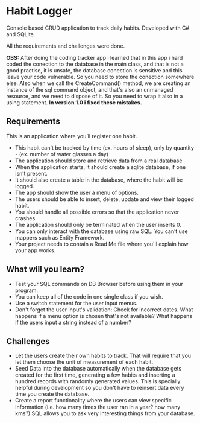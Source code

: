 # Habit Logger

Console based CRUD application to track daily habits. Developed with C# and SQLite.

All the requirements and challenges were done.

**OBS:** After doing the coding tracker app i learned that in this app i hard coded the conection to the database in the main class, and that is not a good practise, it is unsafe, the database conection is sensitive and this leave your code vulnerable. So you need to store the conection somewhere else. Also when we call the CreateCommand() method, we are creating an instance of the sql command object, and that's also an unmanaged resource, and we need to dispose of it. So you need to wrap it also in a using statement.
**In version 1.0 i fixed these mistakes.**

## Requirements

This is an application where you’ll register one habit.
 - This habit can't be tracked by time (ex. hours of sleep), only by quantity - (ex. number of water glasses a day)
 - The application should store and retrieve data from a real database
 - When the application starts, it should create a sqlite database, if one isn’t present.
 - It should also create a table in the database, where the habit will be logged.
 - The app should show the user a menu of options.
 - The users should be able to insert, delete, update and view their logged habit.
 - You should handle all possible errors so that the application never crashes.
 - The application should only be terminated when the user inserts 0.
 - You can only interact with the database using raw SQL. You can’t use mappers such as Entity Framework.
 - Your project needs to contain a Read Me file where you'll explain how your app works.

 ## What will you learn?

  - Test your SQL commands on DB Browser before using them in your program.
  - You can keep all of the code in one single class if you wish.
  - Use a switch statement for the user input menus.
  - Don't forget the user input's validation: Check for incorrect dates. What happens if a menu option is chosen that's not available? What happens if the users input a string instead of a number?

 ## Challenges

 - Let the users create their own habits to track. That will require that you let them choose the unit of measurement of each habit.
 - Seed Data into the database automatically when the database gets created  for the first time, generating a few habits and inserting a hundred records  with randomly generated values. This is specially helpful during development so you don't have to reinsert data every time you create the database.
 - Create a report functionality where the users can view specific information (i.e. how many times the user ran in a year? how many kms?) SQL allows you to ask very interesting things from your database.